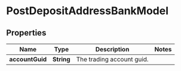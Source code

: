 

# PostDepositAddressBankModel


## Properties

| Name | Type | Description | Notes |
|------------ | ------------- | ------------- | -------------|
|**accountGuid** | **String** | The trading account guid. |  |



